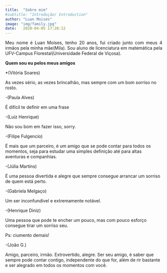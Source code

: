 ```yaml
---
title:  "Sobre mim"
#subtitle: "Introdução/ Introduction"
author: "Luan Moises"
image: "img/family.jpg"
date:   2020-04-05 17:26:12
---
```


<p style="text-align: justify;">
Meu nome é Luan Moises, tenho 20 anos, fui criado junto com meus 4 irmãos pela minha mãe(Mila). Sou aluno de licenciatura em matemática pela UFV-Campus Florestal(Universidade Federal de Viçosa).
</p>




**Quem sou eu pelos meus amigos**

<p style="text-align: justify;">

 
<P>*(Vitória Soares)

As vezes sério, as vezes brincalhão, mas sempre com um bom sorriso no rosto.<P>






<P>-(Paula Alves)

É difícil te definir em uma frase<P>





<P>-(Luiz Henrique)

Não sou bom em fazer isso, sorry.<P>






<P>-(Filipe Fulgencio)

É mais que um parceiro, é um amigo que se pode contar para todos os momentos, seja para estudar uma simples definição até para altas aventuras e companhias.<P>






<P>-(Júlia  Martins)

É uma pessoa divertida e alegre que sempre consegue arrancar um sorriso de quem está perto.<P>





<P>-(Gabriela Melgaço)

Um ser inconfundível e extremamente notável.<P>


<P>-(Henrique Diniz)

Uma pessoa que pode te encher um pouco, mas com pouco esforço consegue tirar um sorriso seu.<P>

<P>Ps: ciumento demais!<P>

<P>-(João G.)

 Amigo, parceiro, irmão. Extrovertido, alegre. Ser seu amigo, é saber que sempre pode contar contigo, independente do que for, além de rir bastante e ser alegrado em todos os momentos com você.<P>




